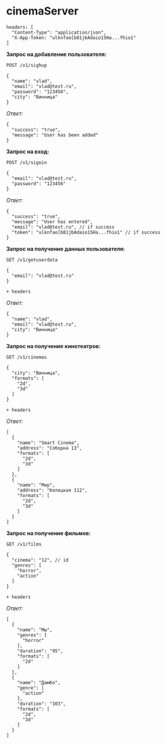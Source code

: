 # cinemaServer
```
headers: [
  "Content-Type": "application/json",
  "X-App-Token: "ulknfao[b81jbAdaio15Ha...fhio1"
]
```
<b>Запрос на добавление пользователя:</b>
```
POST /v1/sighup
```
```
{
  "name": "vlad",
  "email": "vlad@test.ru",
  "password": "123456",
  "city": "Винница"
}
```
<i>Ответ:</i>
```
{
  "success": "true",
  "message": "User has been added"
}
```

<b>Запрос на вход:</b>
```
POST /v1/signin
```
```
{
  "email": "vlad@test.ru",
  "password": "123456"
}
```
<i>Ответ:</i>
```
{
  "success": "true",
  "message": "User has entered",
  "email": "vlad@test.ru", // if success
  "token": "ulknfao[b81jbAdaio15Ha...fhio1" // if success
}
```

<b>Запрос на получение данных пользователя:</b>
```
GET /v1/getuserdata
```
```
{
  "email": "vlad@test.ru"
}
```
```
+ headers
```
<i>Ответ:</i>
```
{
  "name": "vlad",
  "email": "vlad@test.ru",
  "city": "Винница"
}
```

<b>Запрос на получение кинотеатров:</b>
```
GET /v1/cinemas
```
```
{
  "city": "Винница",
  "formats": [
    "2d",
    "3d"
  ]
}
```
```
+ headers
```
<i>Ответ:</i>
```
[
  {
    "name": "Smart Cinema",
    "address": "Соборна 13",
    "formats": [
      "2d",
      "3d"
    ]
  },
  {
    "name": "Мир",
    "address": "Келецкая 112",
    "formats": [
      "2d",
      "3d"
    ]
  }
]
```

<b>Запрос на получение фильмов:</b>
```
GET /v1/films
```
```
{
  "cinema": "12", // id
  "genres": [
    "horror",
    "action"
  ]
}
```
```
+ headers
```
<i>Ответ:</i>
```
[
  {
    "name": "Мы",
    "genres": [
      "horror"
    ],
    "duration": "95",
    "formats": [
      "2d"
    ]
  },
  {
    "name": "Дамбо",
    "genre": [
      "action"
    ],
    "duration": "103",
    "formats": [
      "2d",
      "3d"
    ]
  }
]
```

